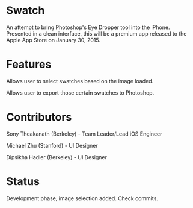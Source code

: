 # Swatch
An attempt to bring Photoshop's Eye Dropper tool into the iPhone. Presented in a clean interface, this will be a premium app released to the Apple App Store on January 30, 2015.

# Features
Allows user to select swatches based on the image loaded.

Allows user to export those certain swatches to Photoshop. 

# Contributors
Sony Theakanath (Berkeley) - Team Leader/Lead iOS Engineer

Michael Zhu (Stanford) - UI Designer

Dipsikha Hadler (Berkeley) - UI Designer

# Status
Development phase, image selection added. Check commits.
